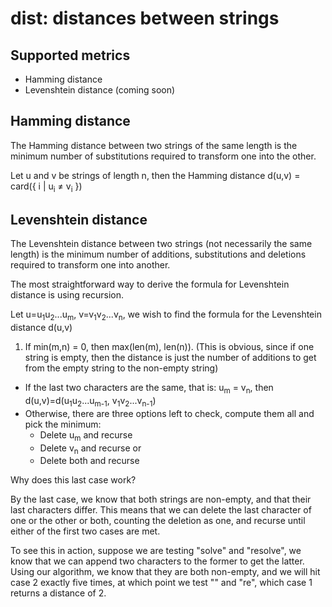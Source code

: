 # dist: distances between strings

## Supported metrics
 - Hamming distance
 - Levenshtein distance (coming soon)

## Hamming distance

The Hamming distance between two strings of the same length is the minimum number of substitutions required to transform one into the other.

Let u and v be strings of length n, then the Hamming distance d(u,v) = card({ i | u<sub>i</sub> ≠ v<sub>i</sub> })

## Levenshtein distance

The Levenshtein distance between two strings (not necessarily the same length) is the minimum number of additions, substitutions and deletions required to transform one into another.

The most straightforward way to derive the formula for Levenshtein distance is using recursion.

Let u=u<sub>1</sub>u<sub>2</sub>...u<sub>m</sub>, v=v<sub>1</sub>v<sub>2</sub>...v<sub>n</sub>, we wish to find the formula for the Levenshtein distance d(u,v)

 1. If min(m,n) = 0, then max(len(m), len(n)). (This is obvious, since if one string is empty, then the distance is just the number of additions to get from the empty string to the non-empty string)
 - If the last two characters are the same, that is: u<sub>m</sub> = v<sub>n</sub>, then d(u,v)=d(u<sub>1</sub>u<sub>2</sub>...u<sub>m-1</sub>, v<sub>1</sub>v<sub>2</sub>...v<sub>n-1</sub>)
 - Otherwise, there are three options left to check, compute them all and pick the minimum:
   - Delete u<sub>m</sub> and recurse
   - Delete v<sub>n</sub> and recurse or
   - Delete both and recurse
  
Why does this last case work?

By the last case, we know that both strings are non-empty, and that their last characters differ. This means that we can delete the last character of one or the other or both, counting the deletion as one, and recurse until either of the first two cases are met.

To see this in action, suppose we are testing "solve" and "resolve", we know that we can append two characters to the former to get the latter. Using our algorithm, we know that they are both non-empty, and we will hit case 2 exactly five times, at which point we test "" and "re", which case 1 returns a distance of 2.

